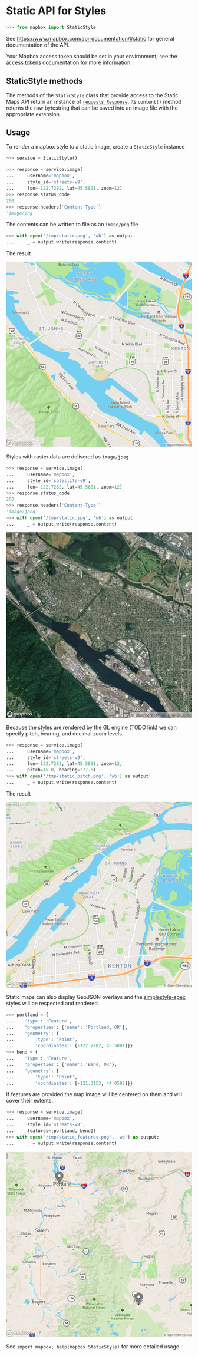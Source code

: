 # Static API for Styles

```python
>>> from mapbox import StaticStyle

```

See https://www.mapbox.com/api-documentation/#static for general documentation
of the API.

Your Mapbox access token should be set in your environment; see the [access
tokens](access_tokens.md) documentation for more information.

## StaticStyle methods

The methods of the `StaticStyle` class that provide access to the Static Maps API
return an instance of
[`requests.Response`](http://docs.python-requests.org/en/latest/api/#requests.Response).
Its `content()` method returns the raw bytestring that can be saved into an
image file with the appropriate extension.

## Usage

To render a mapbox style to a static image, create a `StaticStyle` instance

```python
>>> service = StaticStyle()

```

```python
>>> response = service.image(
...     username='mapbox',
...     style_id='streets-v9',
...     lon=-122.7282, lat=45.5801, zoom=12)
>>> response.status_code
200
>>> response.headers['Content-Type']
'image/png'

```

The contents can be written to file as an `image/png` file

```python
>>> with open('/tmp/static.png', 'wb') as output:
...     _ = output.write(response.content)

```

The result

![todo image](static.png)


Styles with raster data are delivered as `image/jpeg`

```python
>>> response = service.image(
...     username='mapbox',
...     style_id='satellite-v9',
...     lon=-122.7282, lat=45.5801, zoom=12)
>>> response.status_code
200
>>> response.headers['Content-Type']
'image/jpeg'
>>> with open('/tmp/static.jpg', 'wb') as output:
...     _ = output.write(response.content)

```

![todo image](static.jpg)

Because the styles are rendered by the GL engine (TODO link) we can
specify pitch, bearing, and decimal zoom levels.

```python
>>> response = service.image(
...     username='mapbox',
...     style_id='streets-v9',
...     lon=-122.7282, lat=45.5801, zoom=12,
...     pitch=45.0, bearing=277.5)
>>> with open('/tmp/static_pitch.png', 'wb') as output:
...     _ = output.write(response.content)

```

The result

![todo image](static_pitch.png)


Static maps can also display GeoJSON overlays and the
[simplestyle-spec](https://github.com/mapbox/simplestyle-spec) styles will be
respected and rendered.

```python
>>> portland = {
...    'type': 'Feature',
...    'properties': {'name': 'Portland, OR'},
...    'geometry': {
...        'type': 'Point',
...        'coordinates': [-122.7282, 45.5801]}}
>>> bend = {
...    'type': 'Feature',
...    'properties': {'name': 'Bend, OR'},
...    'geometry': {
...        'type': 'Point',
...        'coordinates': [-121.3153, 44.0582]}}

```

If features are provided the map image will be centered on them and will
cover their extents.

```python
>>> response = service.image(
...     username='mapbox',
...     style_id='streets-v9',
...     features=[portland, bend])
>>> with open('/tmp/static_features.png', 'wb') as output:
...     _ = output.write(response.content)

```

![todo image](static_features.png)




See ``import mapbox; help(mapbox.StaticStyle)`` for more detailed usage.
